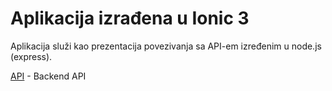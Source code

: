 # Aplikacija izrađena u Ionic 3
Aplikacija služi kao prezentacija povezivanja sa API-em izređenim u node.js (express).

[API](https://github.com/medjimurskidev/todo) - Backend API
